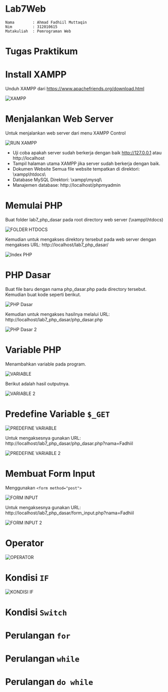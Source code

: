 # Lab7Web
```
Nama        : Ahmad Fadhiil Muttaqin
Nim         : 312010615
Matakuliah  : Pemrograman Web
```
# Tugas Praktikum
# Install XAMPP
Unduh XAMPP dari https://www.apachefriends.org/download.html

![XAMPP](https://user-images.githubusercontent.com/46867774/169666566-f3dabbb1-6677-4bde-9b4d-3aa5d1c2acaf.png)

# Menjalankan Web Server
Untuk menjalankan web server dari menu XAMPP Control

![RUN XAMPP](https://user-images.githubusercontent.com/46867774/169666736-f69855ba-bb12-4bb1-839e-42da1abaffdc.png)

- Uji coba apakah server sudah berkerja dengan baik http://127.0.0.1 atau http://localhost
- Tampil halaman utama XAMPP jika server sudah berkerja dengan baik.
- Dokumen Website Semua file website tempatkan di direktori: \xampp\htdocs\
- Database MySQL Direktori: \xampp\mysql\
- Manajemen database: http://localhost/phpmyadmin

# Memulai PHP
Buat folder lab7_php_dasar pada root directory web server (\xampp\htdocs)

![FOLDER HTDOCS](https://user-images.githubusercontent.com/46867774/169667047-c098c52f-d791-4445-a4d4-993edccd785f.png)

Kemudian untuk mengakses direktory tersebut pada web server dengan mengakses URL: http://localhost/lab7_php_dasar/

![Index PHP ](https://user-images.githubusercontent.com/46867774/169667086-2ec16d45-ca23-4b1c-b65c-cbcb5eea1a63.png)

# PHP Dasar
Buat file baru dengan nama php_dasar.php pada directory tersebut. Kemudian buat kode seperti berikut.

![PHP Dasar](https://user-images.githubusercontent.com/46867774/169667447-b810949c-68ca-47bd-9c13-fa15c5ec863d.png)

Kemudian untuk mengakses hasilnya melalui URL: http://localhost/lab7_php_dasar/php_dasar.php

![PHP Dasar 2](https://user-images.githubusercontent.com/46867774/169667472-c64655d8-6e59-49b9-9183-8468abb54014.png)

# Variable PHP

Menambahkan variable pada program.

![VARIABLE](https://user-images.githubusercontent.com/46867774/169667648-55b7d06c-a979-48bc-8941-3ba74bf6af6f.png)

Berikut adalah hasil outputnya.

![VARIABLE 2](https://user-images.githubusercontent.com/46867774/169667702-5bdf464a-c1d7-414d-966d-a53757b69724.png)

# Predefine Variable ```$_GET```

![PREDEFINE VARIABLE](https://user-images.githubusercontent.com/46867774/169668049-c13c8006-a836-4fc8-bac1-c8f3eb366dda.png)

Untuk mengaksesnya gunakan URL: http://localhost/lab7_php_dasar/php_dasar.php?nama=Fadhiil

![PREDEFINE VARIABLE 2](https://user-images.githubusercontent.com/46867774/169668109-38d0f68a-79d2-4eb9-81f6-cc6e6d26aa7a.png)

# Membuat Form Input

Menggunakan ```<form method="post">```

![FORM INPUT](https://user-images.githubusercontent.com/46867774/169668377-ebd9a7c8-bcdb-4b4b-a414-7126d7fbd813.png)

Untuk mengaksesnya gunakan URL: http://localhost/lab7_php_dasar/form_input.php?nama=Fadhiil

![FORM INPUT 2](https://user-images.githubusercontent.com/46867774/169668393-327aca7d-2d08-4f04-99ef-e87b8d324b26.png)

# Operator

![OPERATOR](https://user-images.githubusercontent.com/46867774/169668594-1add7a54-a1eb-4383-8459-3b73042d942a.png)

# Kondisi ```IF```

![KONDISI IF](https://user-images.githubusercontent.com/46867774/169668780-f1876450-8f6d-4591-8675-f05161a820c8.png)

# Kondisi ```Switch```

# Perulangan ```for```

# Perulangan ```while```

# Perulangan ```do while```

